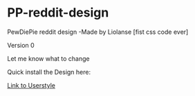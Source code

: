 # PP-reddit-design
PewDiePie reddit design
-Made by Liolanse
[fist css code ever]

Version 0

Let me know what to change

Quick install the Design here:
<body>
<a href="https://userstyles.org/styles/186152/pewdiepie-reddit-design" target=_blank>Link to Userstyle</a>
</body>
